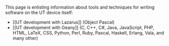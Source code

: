 This page is enlisting information about tools and techniques for writing software on the UT device itself:

* [[UT development with Lazarus]] (Object Pascal)
* [[UT development with Geany]] (C, C++, C#, Java, JavaScript, PHP, HTML, LaTeX, CSS, Python, Perl, Ruby, Pascal, Haskell, Erlang, Vala, and many other)